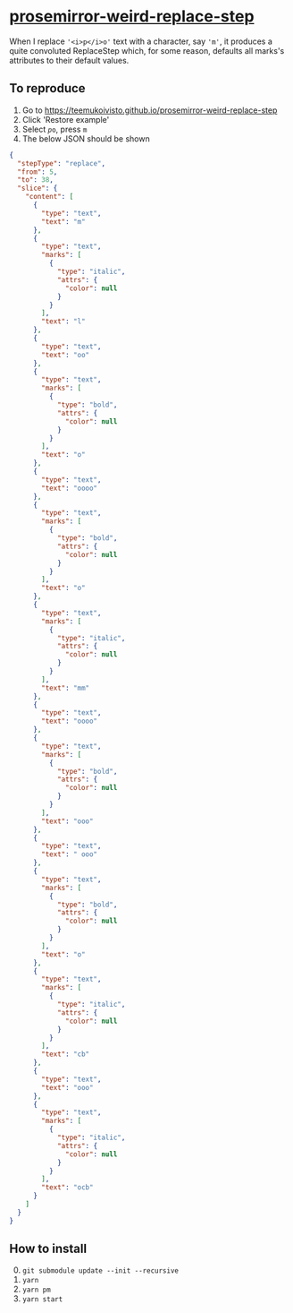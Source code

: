 # [prosemirror-weird-replace-step](https://teemukoivisto.github.io/prosemirror-weird-replace-step/)

When I replace `'<i>p</i>o'` text with a character, say `'m'`, it produces a quite convoluted ReplaceStep which, for some reason, defaults all marks's attributes to their default values.

## To reproduce

1. Go to https://teemukoivisto.github.io/prosemirror-weird-replace-step
2. Click 'Restore example'
3. Select <code><i>p</i>o</code>, press <code>m</code>
4. The below JSON should be shown

```json
{
  "stepType": "replace",
  "from": 5,
  "to": 38,
  "slice": {
    "content": [
      {
        "type": "text",
        "text": "m"
      },
      {
        "type": "text",
        "marks": [
          {
            "type": "italic",
            "attrs": {
              "color": null
            }
          }
        ],
        "text": "l"
      },
      {
        "type": "text",
        "text": "oo"
      },
      {
        "type": "text",
        "marks": [
          {
            "type": "bold",
            "attrs": {
              "color": null
            }
          }
        ],
        "text": "o"
      },
      {
        "type": "text",
        "text": "oooo"
      },
      {
        "type": "text",
        "marks": [
          {
            "type": "bold",
            "attrs": {
              "color": null
            }
          }
        ],
        "text": "o"
      },
      {
        "type": "text",
        "marks": [
          {
            "type": "italic",
            "attrs": {
              "color": null
            }
          }
        ],
        "text": "mm"
      },
      {
        "type": "text",
        "text": "oooo"
      },
      {
        "type": "text",
        "marks": [
          {
            "type": "bold",
            "attrs": {
              "color": null
            }
          }
        ],
        "text": "ooo"
      },
      {
        "type": "text",
        "text": " ooo"
      },
      {
        "type": "text",
        "marks": [
          {
            "type": "bold",
            "attrs": {
              "color": null
            }
          }
        ],
        "text": "o"
      },
      {
        "type": "text",
        "marks": [
          {
            "type": "italic",
            "attrs": {
              "color": null
            }
          }
        ],
        "text": "cb"
      },
      {
        "type": "text",
        "text": "ooo"
      },
      {
        "type": "text",
        "marks": [
          {
            "type": "italic",
            "attrs": {
              "color": null
            }
          }
        ],
        "text": "ocb"
      }
    ]
  }
}
```

## How to install

0. `git submodule update --init --recursive`
1. `yarn`
2. `yarn pm`
3. `yarn start`
